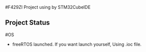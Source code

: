 #F429ZI Project using by STM32CubeIDE

Project Status
---
#OS
* freeRTOS launched. If you want launch yourself, Using .ioc file.

